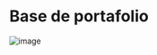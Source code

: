 # Base de portafolio

![image](https://github.com/JhonierSantana/portafolio.dev/assets/101937551/44d86fbc-59ed-496e-b629-ea2be64e717a)
